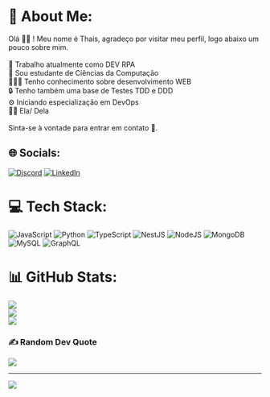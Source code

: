 # 💫 About Me:
Olá 👋🏽 ! Meu nome é Thais, agradeço por visitar meu perfil, logo abaixo um pouco sobre mim.<br><br>🔭 Trabalho atualmente como DEV RPA<br>🌱 Sou estudante de Ciências da Computação<br>👩🏽‍💻 Tenho conhecimento sobre desenvolvimento WEB<br>🔒 Tenho também uma base de Testes TDD e DDD<br>⚙️ Iniciando especialização em DevOps<br>🏳️‍🌈 Ela/ Dela<br><br>Sinta-se à vontade para entrar em contato 💬.


## 🌐 Socials:
[![Discord](https://img.shields.io/badge/Discord-%237289DA.svg?logo=discord&logoColor=white)](https://discord.gg/tha.alves7) [![LinkedIn](https://img.shields.io/badge/LinkedIn-%230077B5.svg?logo=linkedin&logoColor=white)](https://linkedin.com/in/https://www.linkedin.com/in/thais-alves7/) 

# 💻 Tech Stack:
![JavaScript](https://img.shields.io/badge/javascript-%23323330.svg?style=for-the-badge&logo=javascript&logoColor=%23F7DF1E) ![Python](https://img.shields.io/badge/python-3670A0?style=for-the-badge&logo=python&logoColor=ffdd54) ![TypeScript](https://img.shields.io/badge/typescript-%23007ACC.svg?style=for-the-badge&logo=typescript&logoColor=white) ![NestJS](https://img.shields.io/badge/nestjs-%23E0234E.svg?style=for-the-badge&logo=nestjs&logoColor=white) ![NodeJS](https://img.shields.io/badge/node.js-6DA55F?style=for-the-badge&logo=node.js&logoColor=white) ![MongoDB](https://img.shields.io/badge/MongoDB-%234ea94b.svg?style=for-the-badge&logo=mongodb&logoColor=white) ![MySQL](https://img.shields.io/badge/mysql-%2300000f.svg?style=for-the-badge&logo=mysql&logoColor=white) ![GraphQL](https://img.shields.io/badge/-GraphQL-E10098?style=for-the-badge&logo=graphql&logoColor=white)
# 📊 GitHub Stats:
![](https://github-readme-stats.vercel.app/api?username=ThaisAlves7&theme=tokyonight&hide_border=false&include_all_commits=false&count_private=false)<br/>
![](https://github-readme-streak-stats.herokuapp.com/?user=ThaisAlves7&theme=tokyonight&hide_border=false)<br/>
![](https://github-readme-stats.vercel.app/api/top-langs/?username=ThaisAlves7&theme=tokyonight&hide_border=false&include_all_commits=false&count_private=false&layout=compact)

### ✍️ Random Dev Quote
![](https://quotes-github-readme.vercel.app/api?type=horizontal&theme=tokyonight)

---
[![](https://visitcount.itsvg.in/api?id=ThaisAlves7&icon=0&color=0)](https://visitcount.itsvg.in)

<!-- Proudly created with GPRM ( https://gprm.itsvg.in ) -->
